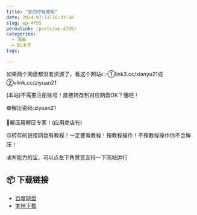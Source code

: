 ```yaml
---
title: "爱的你是催眠"
date: 2024-07-31T16:33:36
slug: wp-4755
permalink: /posts/wp-4755/
categories:
  - 漫画
  - BL本子
tags:

---
```


如果两个网盘都没有资源了，看这个网站👉①link3.cc/xianyu21或②vlink.cc/ziyuan21

(本站)不需要注册账号！直接转存到对应网盘OK？懂吧！

🟢解压密码:ziyuan21

🔵解压用解压专家！(应用商店有)

🟡转存的链接网盘有教程！一定要看教程！按教程操作！不按教程操作你不会解压！

💰🈶能力的宝，可以点左下角赞赏支持一下网站运行

## 📦 下载链接
- [百度网盘](https://blziyuan21.com/pay-download/4755?key=dea9b819c1&down_id=0)
- [本地下载](https://blziyuan21.com/pay-download/4755?key=dea9b819c1&down_id=1)

